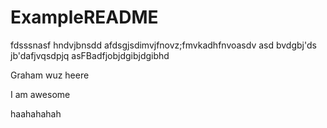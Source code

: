 # ExampleREADME

fdsssnasf
hndvjbnsdd
afdsgjsdimvjfnovz;fmvkadhfnvoasdv
asd
bvdgbj'ds
jb'dafjvqsdpjq
asFBadfjobjdgibjdgibhd

Graham wuz heere


I am awesome















































































































































































































































































































































































































































































haahahahah
